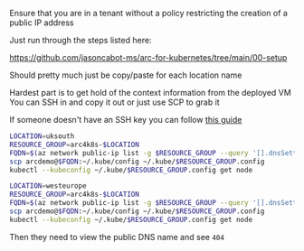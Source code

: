 Ensure that you are in a tenant without a policy restricting the creation of a public IP address

Just run through the steps listed here:

https://github.com/jasoncabot-ms/arc-for-kubernetes/tree/main/00-setup

Should pretty much just be copy/paste for each location name

Hardest part is to get hold of the context information from the deployed VM
You can SSH in and copy it out or just use SCP to grab it

If someone doesn't have an SSH key you can follow [this guide](https://docs.microsoft.com/azure/virtual-machines/linux/create-ssh-keys-detailed#basic-example)

```bash
LOCATION=uksouth
RESOURCE_GROUP=arc4k8s-$LOCATION
FQDN=$(az network public-ip list -g $RESOURCE_GROUP --query '[].dnsSettings.fqdn' -o tsv)
scp arcdemo@$FQDN:~/.kube/config ~/.kube/$RESOURCE_GROUP.config
kubectl --kubeconfig ~/.kube/$RESOURCE_GROUP.config get node

LOCATION=westeurope
RESOURCE_GROUP=arc4k8s-$LOCATION
FQDN=$(az network public-ip list -g $RESOURCE_GROUP --query '[].dnsSettings.fqdn' -o tsv)
scp arcdemo@$FQDN:~/.kube/config ~/.kube/$RESOURCE_GROUP.config
kubectl --kubeconfig ~/.kube/$RESOURCE_GROUP.config get node
```

Then they need to view the public DNS name and see `404`